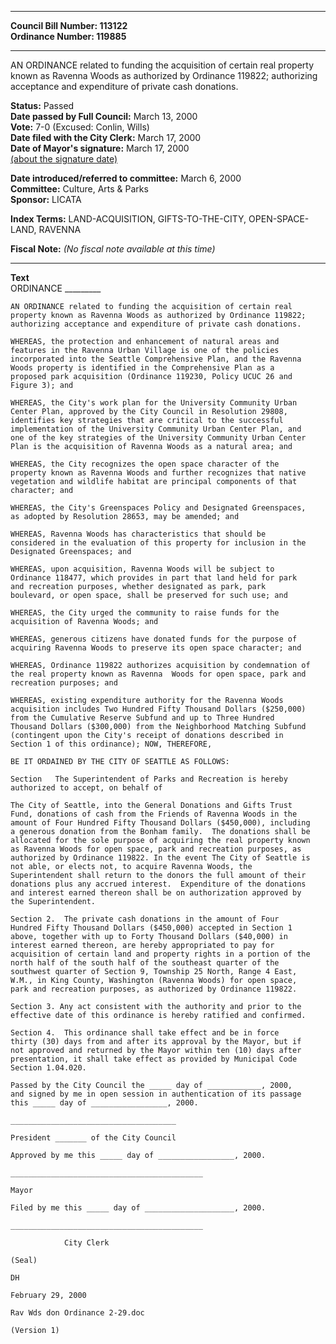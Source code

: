 * * * * *  
  
**Council Bill Number: [](#h0)[](#h2)113122**   
**Ordinance Number: 119885**  
  
* * * * *  
  
AN ORDINANCE related to funding the acquisition of certain real property known as Ravenna Woods as authorized by Ordinance 119822; authorizing acceptance and expenditure of private cash donations.  
  
**Status:** Passed   
**Date passed by Full Council:** March 13, 2000   
**Vote:** 7-0 (Excused: Conlin, Wills)   
**Date filed with the City Clerk:** March 17, 2000   
**Date of Mayor's signature:** March 17, 2000   
[(about the signature date)](/~public/approvaldate.htm)   
  
  
**Date introduced/referred to committee:** March 6, 2000   
**Committee:** Culture, Arts & Parks   
**Sponsor:** LICATA   
  
**Index Terms:** LAND-ACQUISITION, GIFTS-TO-THE-CITY, OPEN-SPACE-LAND, RAVENNA  
  
**Fiscal Note:** *(No fiscal note available at this time)*  
  
* * * * *  
  
**Text**  
    ORDINANCE _________  
  
    AN ORDINANCE related to funding the acquisition of certain real  
    property known as Ravenna Woods as authorized by Ordinance 119822;  
    authorizing acceptance and expenditure of private cash donations.  
  
    WHEREAS, the protection and enhancement of natural areas and  
    features in the Ravenna Urban Village is one of the policies  
    incorporated into the Seattle Comprehensive Plan, and the Ravenna  
    Woods property is identified in the Comprehensive Plan as a  
    proposed park acquisition (Ordinance 119230, Policy UCUC 26 and  
    Figure 3); and  
  
    WHEREAS, the City's work plan for the University Community Urban  
    Center Plan, approved by the City Council in Resolution 29808,  
    identifies key strategies that are critical to the successful  
    implementation of the University Community Urban Center Plan, and  
    one of the key strategies of the University Community Urban Center  
    Plan is the acquisition of Ravenna Woods as a natural area; and  
  
    WHEREAS, the City recognizes the open space character of the  
    property known as Ravenna Woods and further recognizes that native  
    vegetation and wildlife habitat are principal components of that  
    character; and  
  
    WHEREAS, the City's Greenspaces Policy and Designated Greenspaces,  
    as adopted by Resolution 28653, may be amended; and  
  
    WHEREAS, Ravenna Woods has characteristics that should be  
    considered in the evaluation of this property for inclusion in the  
    Designated Greenspaces; and  
  
    WHEREAS, upon acquisition, Ravenna Woods will be subject to  
    Ordinance 118477, which provides in part that land held for park  
    and recreation purposes, whether designated as park, park  
    boulevard, or open space, shall be preserved for such use; and  
  
    WHEREAS, the City urged the community to raise funds for the  
    acquisition of Ravenna Woods; and  
  
    WHEREAS, generous citizens have donated funds for the purpose of  
    acquiring Ravenna Woods to preserve its open space character; and  
  
    WHEREAS, Ordinance 119822 authorizes acquisition by condemnation of  
    the real property known as Ravenna  Woods for open space, park and  
    recreation purposes; and  
  
    WHEREAS, existing expenditure authority for the Ravenna Woods  
    acquisition includes Two Hundred Fifty Thousand Dollars ($250,000)  
    from the Cumulative Reserve Subfund and up to Three Hundred  
    Thousand Dollars ($300,000) from the Neighborhood Matching Subfund  
    (contingent upon the City's receipt of donations described in  
    Section 1 of this ordinance); NOW, THEREFORE,  
  
    BE IT ORDAINED BY THE CITY OF SEATTLE AS FOLLOWS:  
  
    Section   The Superintendent of Parks and Recreation is hereby  
    authorized to accept, on behalf of  
  
    The City of Seattle, into the General Donations and Gifts Trust  
    Fund, donations of cash from the Friends of Ravenna Woods in the  
    amount of Four Hundred Fifty Thousand Dollars ($450,000), including  
    a generous donation from the Bonham family.  The donations shall be  
    allocated for the sole purpose of acquiring the real property known  
    as Ravenna Woods for open space, park and recreation purposes, as  
    authorized by Ordinance 119822. In the event The City of Seattle is  
    not able, or elects not, to acquire Ravenna Woods, the  
    Superintendent shall return to the donors the full amount of their  
    donations plus any accrued interest.  Expenditure of the donations  
    and interest earned thereon shall be on authorization approved by  
    the Superintendent.  
  
    Section 2.  The private cash donations in the amount of Four  
    Hundred Fifty Thousand Dollars ($450,000) accepted in Section 1  
    above, together with up to Forty Thousand Dollars ($40,000) in  
    interest earned thereon, are hereby appropriated to pay for  
    acquisition of certain land and property rights in a portion of the  
    north half of the south half of the southeast quarter of the  
    southwest quarter of Section 9, Township 25 North, Range 4 East,  
    W.M., in King County, Washington (Ravenna Woods) for open space,  
    park and recreation purposes, as authorized by Ordinance 119822.  
  
    Section 3. Any act consistent with the authority and prior to the  
    effective date of this ordinance is hereby ratified and confirmed.  
  
    Section 4.  This ordinance shall take effect and be in force  
    thirty (30) days from and after its approval by the Mayor, but if  
    not approved and returned by the Mayor within ten (10) days after  
    presentation, it shall take effect as provided by Municipal Code  
    Section 1.04.020.  
  
    Passed by the City Council the _____ day of ____________, 2000,  
    and signed by me in open session in authentication of its passage  
    this _____ day of _________________, 2000.  
  
    _____________________________________  
  
    President _______ of the City Council  
  
    Approved by me this _____ day of _________________, 2000.  
  
    ___________________________________________  
  
    Mayor  
  
    Filed by me this _____ day of ____________________, 2000.  
  
    ___________________________________________  
  
                City Clerk  
  
    (Seal)  
  
    DH  
  
    February 29, 2000  
  
    Rav Wds don Ordinance 2-29.doc  
  
    (Version 1)  
